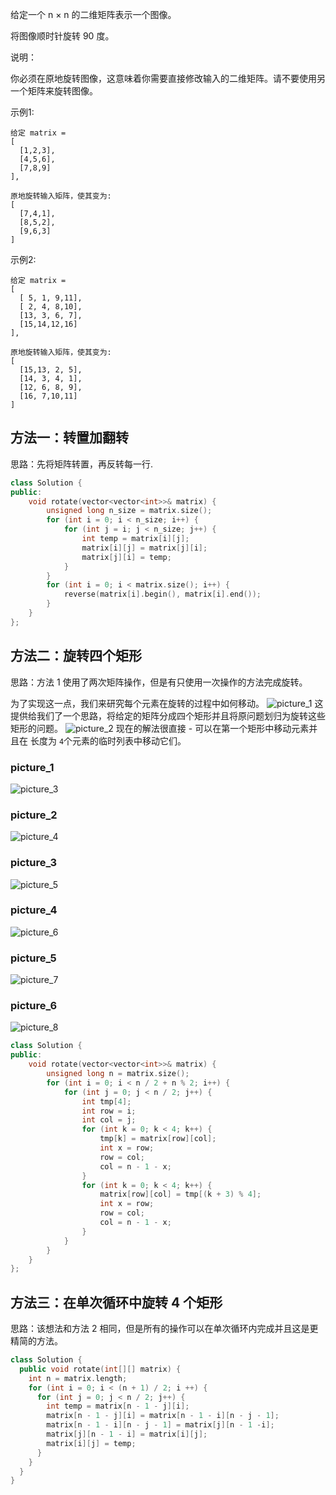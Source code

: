 给定一个 n × n 的二维矩阵表示一个图像。  

将图像顺时针旋转 90 度。  

说明：  

你必须在原地旋转图像，这意味着你需要直接修改输入的二维矩阵。请不要使用另一个矩阵来旋转图像。  

示例1:
```
给定 matrix = 
[
  [1,2,3],
  [4,5,6],
  [7,8,9]
],

原地旋转输入矩阵，使其变为:
[
  [7,4,1],
  [8,5,2],
  [9,6,3]
]
```
示例2:
```
给定 matrix =
[
  [ 5, 1, 9,11],
  [ 2, 4, 8,10],
  [13, 3, 6, 7],
  [15,14,12,16]
], 

原地旋转输入矩阵，使其变为:
[
  [15,13, 2, 5],
  [14, 3, 4, 1],
  [12, 6, 8, 9],
  [16, 7,10,11]
]
```
## 方法一：转置加翻转
思路：先将矩阵转置，再反转每一行.
```c++
class Solution {
public:
    void rotate(vector<vector<int>>& matrix) {
        unsigned long n_size = matrix.size();
        for (int i = 0; i < n_size; i++) {
            for (int j = i; j < n_size; j++) {
                int temp = matrix[i][j];
                matrix[i][j] = matrix[j][i];
                matrix[j][i] = temp;
            }
        }
        for (int i = 0; i < matrix.size(); i++) {
            reverse(matrix[i].begin(), matrix[i].end());
        }
    }
};
```
## 方法二：旋转四个矩形
思路：方法 1 使用了两次矩阵操作，但是有只使用一次操作的方法完成旋转。

为了实现这一点，我们来研究每个元素在旋转的过程中如何移动。
![picture_1](https://pic.leetcode-cn.com/12605efb60d2efc64e6ecfcf6562a98a49acb3ce696b0c1ad3da46ab8977fa16-48_angles.png)
这提供给我们了一个思路，将给定的矩阵分成四个矩形并且将原问题划归为旋转这些矩形的问题。
![picture_2](https://pic.leetcode-cn.com/7a684b207a95188ff6450e4724d6ee8bdf425fc483775a8e30082ed25060dac1-48_rectangles.png)
现在的解法很直接 - 可以在第一个矩形中移动元素并且在 长度为 ```4```个元素的临时列表中移动它们。
### picture_1
![picture_3](https://pic.leetcode-cn.com/72f9aff037ca0f598e76d5f1fdb80be699dbc651bb7ae98c6f8fab75446f4ec0-image.png)  
### picture_2
![picture_4](https://pic.leetcode-cn.com/d2b8312ed463bceb9ac3feb88e00c70abc4edc02c55ade3fea4723e757e269d9-image.png)  
### picture_3
![picture_5](https://pic.leetcode-cn.com/dc9a6b302b2f980a834ec41ca20b9c5e33e616f176517922573eca3a3a5e4cf4-image.png)  
### picture_4
![picture_6](https://pic.leetcode-cn.com/0a690b4158ebe5f63b7362046ef64fc7963bcbec9367e2538ae3a4c12c33f21f-image.png)  
### picture_5
![picture_7](https://pic.leetcode-cn.com/dbe1585333c8ccb989b62c8c0a6bb672f309724967af92119ef949d81bbeebc4-image.png)  
### picture_6
![picture_8](https://pic.leetcode-cn.com/a314b77e71329bdb7ade17f0a1a9aa29c347517c55f1a1731a6c0cd51e3606a3-image.png)  

```c++
class Solution {
public:
    void rotate(vector<vector<int>>& matrix) {
        unsigned long n = matrix.size();
        for (int i = 0; i < n / 2 + n % 2; i++) {
            for (int j = 0; j < n / 2; j++) {
                int tmp[4];
                int row = i;
                int col = j;
                for (int k = 0; k < 4; k++) {
                    tmp[k] = matrix[row][col];
                    int x = row;
                    row = col;
                    col = n - 1 - x;
                }
                for (int k = 0; k < 4; k++) {
                    matrix[row][col] = tmp[(k + 3) % 4];
                    int x = row;
                    row = col;
                    col = n - 1 - x;
                }
            }
        }
    }
};
```
## 方法三：在单次循环中旋转 4 个矩形
思路：该想法和方法 2 相同，但是所有的操作可以在单次循环内完成并且这是更精简的方法。
```c++
class Solution {
  public void rotate(int[][] matrix) {
    int n = matrix.length;
    for (int i = 0; i < (n + 1) / 2; i ++) {
      for (int j = 0; j < n / 2; j++) {
        int temp = matrix[n - 1 - j][i];
        matrix[n - 1 - j][i] = matrix[n - 1 - i][n - j - 1];
        matrix[n - 1 - i][n - j - 1] = matrix[j][n - 1 -i];
        matrix[j][n - 1 - i] = matrix[i][j];
        matrix[i][j] = temp;
      }
    }
  }
}
```


